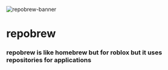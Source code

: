 ![repobrew-banner](https://raw.githubusercontent.com/specowos/repobrew/main/content/githubrepobrewbanner.png)
# repobrew
### repobrew is like homebrew but for roblox but it uses repositories for applications
